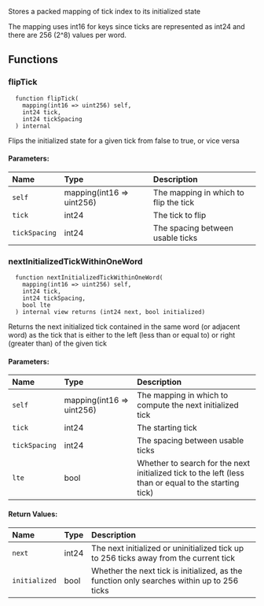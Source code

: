 Stores a packed mapping of tick index to its initialized state

The mapping uses int16 for keys since ticks are represented as int24 and there are 256 (2^8) values per word.

## Functions
### flipTick
```solidity
  function flipTick(
    mapping(int16 => uint256) self,
    int24 tick,
    int24 tickSpacing
  ) internal
```
Flips the initialized state for a given tick from false to true, or vice versa


#### Parameters:
| Name | Type | Description                                                          |
| :--- | :--- | :------------------------------------------------------------------- |
|`self` | mapping(int16 => uint256) | The mapping in which to flip the tick
|`tick` | int24 | The tick to flip
|`tickSpacing` | int24 | The spacing between usable ticks

### nextInitializedTickWithinOneWord
```solidity
  function nextInitializedTickWithinOneWord(
    mapping(int16 => uint256) self,
    int24 tick,
    int24 tickSpacing,
    bool lte
  ) internal view returns (int24 next, bool initialized)
```
Returns the next initialized tick contained in the same word (or adjacent word) as the tick that is either
to the left (less than or equal to) or right (greater than) of the given tick


#### Parameters:
| Name | Type | Description                                                          |
| :--- | :--- | :------------------------------------------------------------------- |
|`self` | mapping(int16 => uint256) | The mapping in which to compute the next initialized tick
|`tick` | int24 | The starting tick
|`tickSpacing` | int24 | The spacing between usable ticks
|`lte` | bool | Whether to search for the next initialized tick to the left (less than or equal to the starting tick)

#### Return Values:
| Name                           | Type          | Description                                                                  |
| :----------------------------- | :------------ | :--------------------------------------------------------------------------- |
|`next`| int24 | The next initialized or uninitialized tick up to 256 ticks away from the current tick
|`initialized`| bool | Whether the next tick is initialized, as the function only searches within up to 256 ticks
